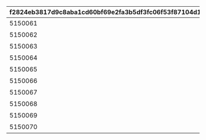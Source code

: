 |f2824eb3817d9c8aba1cd60bf69e2fa3b5df3fc06f53f87104d116228cd65659|80a31868b55a0a6db9a7fc1a9875a76a88c5042dfc5829e7d87018cad72c121d|30bdaf989a57b66c90520383aaf136d1dcf437c361b99b24d8d387a6d8787841|3538bd1432d3b9c98d03a14e7bc3ef3de670e44dea21d883faec807240cc04b0|4b3fa794b8cfec7e24aee8037963c6f2d25c2da2c85281360b010db83cc065f9|8f5e0dfcd413d0c95b5d344826022621e40b91040b8a2fb5a9b55fe50784d8c2|7ceecefb26cb04fd650fda81a3016d8c10040f1aa68cd81a165475df452c0bd8|567b358db6244f1c8afea9e8c3dfc7b7676cb3a40603d796c56cbc6b7ff20475|
| --- | --- | --- | --- | --- | --- | --- | --- |
|5150061|8|91002|0|ネビアの悪戯道|30|10150|1015001|
|5150062|8|91002|0|あいず・おん・ゆ～|30|10150|1015001|
|5150063|8|91002|0|基本に忠実に|30|10150|1015001|
|5150064|8|91002|0|デンジャラスなあの人|30|10150|1015001|
|5150065|8|91002|0|強制変身|30|10150|1015001|
|5150066|8|91002|0|アーマーパージ|30|10150|1015001|
|5150067|8|91002|0|お姉ちゃんに相談♪|30|10150|1015001|
|5150068|8|91002|0|ラーゴは見ていた|30|10150|1015001|
|5150069|8|91002|0|ゼロ距離の触れ合い|30|10150|1015001|
|5150070|8|91002|0|答えは同じ|30|10150|1015001|